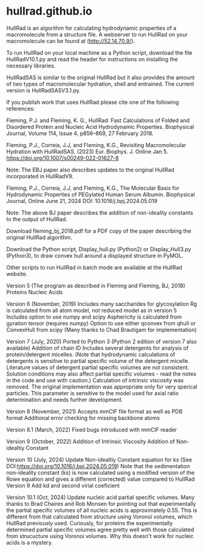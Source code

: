 # hullrad.github.io
HullRad is an algorithm for calculating hydrodynamic properties of a macromolecule from a structure file.
A webserver to run HullRad on your macromolecule can be found at (http://52.14.70.9/).

To run HullRad on your local machine as a Python script, download the file HullRadV10.1.py and read the header for instructions on installing the necessary libraries. 

HullRadSAS is similar to the original HullRad but it also provides the amount of two types of macromolecular hydration, shell and entrained. The current version is HullRadSASV3.1.py.

If you publish work that uses HullRad please cite one of the following references: 

Fleming, P.J. and Fleming, K. G., HullRad: Fast Calculations of Folded and Disordered Protein and Nucleic Acid Hydrodynamic Properties. Biophysical Journal, Volume 114, Issue 4, p856–869, 27 February 2018. 

Fleming, P.J., Correia, J.J, and Fleming, K.G., Revisiting Macromolecular Hydration with HullRadSAS.
(2023) Eur. Biophys. J. Online Jan 5. https://doi.org/10.1007/s00249-022-01627-8

Note: The EBJ paper also describes updates to the original HullRad incorporated in HullRadV9.

Fleming, P.J., Correia, J.J, and Fleming, K.G., The Molecular Basis for Hydrodynamic Properties of PEGylated Human Serum Albumin.
Biophysical Journal, Online June 21, 2024  DOI: 10.1016/j.bpj.2024.05.019

Note: The above BJ paper describes the addition of non-ideality constants to the output of HullRad.

Download fleming_bj_2018.pdf for a PDF copy of the paper describing the original HullRad algorithm.

Download the Python script, Display_hull.py (Python2) or Display_Hull3.py (Python3), to draw convex hull around a displayed structure in PyMOL.

Other scripts to run HullRad in batch mode are available at the HullRad website.

Version 5 (The program as described in Fleming and Fleming, BJ, 2018)
Proteins
Nucleic Acids

Version 6 (November, 2019)
Includes many saccharides for glycosylation
Rg is calculated from all atom model, not reduced model as in version 5
Includes option to use numpy and scipy
Asphericity is calculated from gyration tensor (requires numpy)
Option to use either qconvex from qhull or ConvexHull from scipy
       (Many thanks to Chad Brautigam for implementation)

Version 7 (July, 2020)
Ported to Python 3 (Python 2 edition of version 7 also available)
Addition of chain ID
Includes several detergents for analysis of protein/detergent micelles.
        (Note that hydrodynamic calculations of detergents
       is sensitive to partial specific volume of the detergent micelle.
       Literature values of detergent partial specific volumes are not consistent.
       Solution conditions may also affect partial specific volumes - read the notes in the
       code and use with caution.)
Calculation of intrinsic viscosity was removed.
       The original implementation was appropriate only for very sperical particles.
       This parameter is sensitive to the model used for axial ratio determination and needs further development.

Version 8 (November, 2021)
Accepts mmCIF file format as well as PDB format
Additional error checking for missing backbone atoms

Version 8.1 (March, 2022)
Fixed bugs introduced with mmCIF reader

Version 9 (October, 2022)
Addition of Intrinsic Viscosity
Addition of Non-idealtiy Constant

Version 10 (July, 2024)
Update Non-idealtiy Constant equation for ks (See DOI:https://doi.org/10.1016/j.bpj.2024.05.019)
Note that the sedimentation non-ideality constant (ks) is now calculated using a modified version of the Rowe equation and gives a different (corrected) value compared to HullRad Version 9
Add kd and second virial coeficient

Version 10.1 (Oct, 2024)
Update nucleic acid partial specific volumes.
Many thanks to Brad Chaires and Rob Monsen for pointing out that experimentally the partial specific volumes of all nucleic acids is approximately 0.55.
This is different from that calculated from structure using Voronoi volumes, which HullRad previously used.
Curiously, for proteins the experimentally determined partial specific volumes agree pretty well with those calculated from strucucture using Voronoi volumes. Why this doesn't work for nucleic acids is a mystery.
